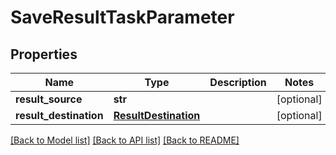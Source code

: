 # SaveResultTaskParameter

## Properties
Name | Type | Description | Notes
------------ | ------------- | ------------- | -------------
**result_source** | **str** |  | [optional] 
**result_destination** | [**ResultDestination**](ResultDestination.md) |  | [optional] 

[[Back to Model list]](../README.md#documentation-for-models) [[Back to API list]](../README.md#documentation-for-api-endpoints) [[Back to README]](../README.md)


